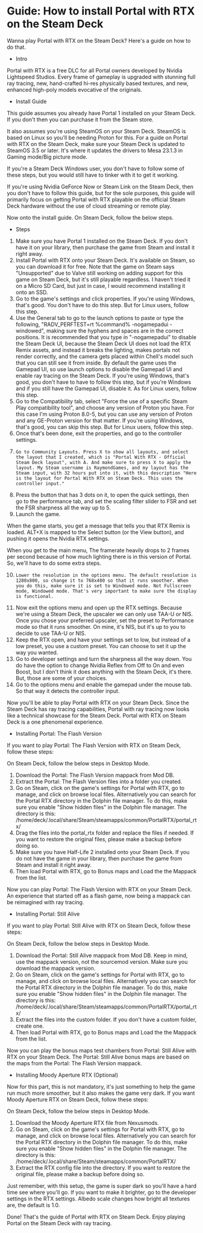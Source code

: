 # Guide: How to install Portal with RTX on the Steam Deck
Wanna play Portal with RTX on the Steam Deck? Here's a guide on how to do that.

- Intro

Portal with RTX is a free DLC for all Portal owners developed by Nvidia Lightspeed Studios. Every frame of gameplay is upgraded with stunning full ray tracing, new, hand-crafted hi-res physically based textures, and new, enhanced high-poly models evocative of the originals.

- Install Guide

This guide assumes you already have Portal 1 installed on your Steam Deck. If you don't then you can purchase it from the Steam store.

It also assumes you're using SteamOS on your Steam Deck. SteamOS is based on Linux so you'll be needing Proton for this. For a guide on Portal with RTX on the Steam Deck, make sure your Steam Deck is updated to SteamOS 3.5 or later. It's where it updates the drivers to Mesa 23.1.3 in Gaming mode/Big picture mode.

If you're a Steam Deck Windows user, you don't have to follow some of these steps, but you would still have to tinker with it to get it working.

If you're using Nvidia GeForce Now or Steam Link on the Steam Deck, then you don't have to follow this guide, but for the sole purposes, this guide will primarily focus on getting Portal with RTX playable on the official Steam Deck hardware without the use of cloud streaming or remote play.

Now onto the install guide. On Steam Deck, follow the below steps.

- Steps

1. Make sure you have Portal 1 installed on the Steam Deck. If you don't have it on your library, then purchase the game from Steam and install it right away.
2. Install Portal with RTX onto your Steam Deck. It's available on Steam, so you can download it for free. Note that the game on Steam says "Unsupported" due to Valve still working on adding support for this game on Steam Deck, but it's still playable regardless. I haven't tried it on a Micro SD Card, but just in case, I would recommend installing it onto an SSD.
4. Go to the game's settings and click properties. If you're using Windows, that's good. You don't have to do this step. But for Linux users, follow this step.
5. Use the General tab to go to the launch options to paste or type the following, "RADV_PERFTEST=rt %command% -nogamepadui -windowed", making sure the hyphens and spaces are in the correct positions. It is recommended that you type in "-nogamepadui" to disable the Steam Deck UI, because the Steam Deck UI does not load the RTX Remix assets, and instead it breaks the lighting, makes portals not render correctly, and the camera gets placed within Chell's model such that you can still see it from inside. By default the game uses the Gamepad UI, so use launch options to disable the Gamepad UI and enable ray tracing on the Steam Deck. If you're using Windows, that's good, you don't have to have to follow this step, but if you're Windows and if you still have the Gamepad UI, disable it. As for Linux users, follow this step.
6. Go to the Compatibility tab, select "Force the use of a specific Steam Play compatibility tool", and choose any version of Proton you have. For this case I'm using Proton 8.0-5, but you can use any version of Proton and any GE-Proton version for that matter. If you're using Windows, that's good, you can skip this step. But for Linux users, follow this step.
7. Once that's been done, exit the properties, and go to the controller settings.
8.     Go to Community Layouts. Press X to show all layouts, and select the layout that I created, which is "Portal With RTX - Official Steam Deck layout", with A. And make sure to press X to apply the layout. My Steam username is RaymondGames, and my layout has the Steam input, with 32 hours put into it, with this description "Here is the layout for Portal With RTX on Steam Deck. This uses the controller input."
9. Press the button that has 3 dots on it, to open the quick settings, then go to the performance tab, and set the scaling filter slider to FSR and set the FSR sharpness all the way up to 5.
10. Launch the game.

When the game starts, you get a message that tells you that RTX Remix is loaded. ALT+X is mapped to the Select button (or the View button), and pushing it opens the Nvidia RTX settings.

When you get to the main menu, The framerate heavily drops to 2 frames per second because of how much lighting there is in this version of Portal. So, we'll have to do some extra steps.

10.     Lower the resolution in the options menu. The default resolution is 1280x800, so change it to 768x480 so that it runs smoother. When you do this, make sure it is set to Windowed mode. Not Fullscreen mode, Windowed mode. That's very important to make sure the display is functional.
11. Now exit the options menu and open up the RTX settings. Because we're using a Steam Deck, the upscaler we can only use TAA-U or NIS. Once you chose your preferred upscaler, set the preset to Performance mode so that it runs smoother. On mine, it's NIS, but it's up to you to decide to use TAA-U or NIS.
12. Keep the RTX open, and have your settings set to low, but instead of a low preset, you use a custom preset. You can choose to set it up the way you wanted.
13. Go to developer settings and turn the sharpness all the way down. You do have the option to change Nvidia Reflex from Off to On and even Boost, but I don't think it does anything with the Steam Deck, it's there. But, those are some of your choices.
14. Go to the options menu and enable the gamepad under the mouse tab. So that way it detects the controller input.

Now you'll be able to play Portal with RTX on your Steam Deck. Since the Steam Deck has ray tracing capabilities, Portal with ray tracing now looks like a technical showcase for the Steam Deck. Portal with RTX on Steam Deck is a one phenomenal experience.

- Installing Portal: The Flash Version

If you want to play Portal: The Flash Version with RTX on Steam Deck, follow these steps:

On Steam Deck, follow the below steps in Desktop Mode.

1. Download the Portal: The Flash Version mappack from Mod DB.
2. Extract the Portal: The Flash Version files into a folder you created.
3. Go on Steam, click on the game's settings for Portal with RTX, go to manage, and click on browse local files. Alternatively you can search for the Portal RTX directory in the Dolphin file manager. To do this, make sure you enable "Show hidden files" in the Dolphin file manager. The directory is this: /home/deck/.local/share/Steam/steamapps/common/PortalRTX/portal_rtx/
4. Drag the files into the portal_rtx folder and replace the files if needed. If you want to restore the original files, please make a backup before doing so.
5. Make sure you have Half-Life 2 installed onto your Steam Deck. If you do not have the game in your library, then purchase the game from Steam and install it right away.
6. Then load Portal with RTX, go to Bonus maps and Load the the Mappack from the list.

Now you can play Portal: The Flash Version with RTX on your Steam Deck. An experience that started off as a flash game, now being a mappack can be reimagined with ray tracing.

- Installing Portal: Still Alive

If you want to play Portal: Still Alive with RTX on Steam Deck, follow these steps:

On Steam Deck, follow the below steps in Desktop Mode.

1. Download the Portal: Still Alive mappack from Mod DB. Keep in mind, use the mappack version, not the sourcemod version. Make sure you download the mappack version.
2. Go on Steam, click on the game's settings for Portal with RTX, go to manage, and click on browse local files. Alternatively you can search for the Portal RTX directory in the Dolphin file manager. To do this, make sure you enable "Show hidden files" in the Dolphin file manager. The directory is this: /home/deck/.local/share/Steam/steamapps/common/PortalRTX/portal_rtx/
3. Extract the files into the custom folder. If you don't have a custom folder, create one.
4. Then load Portal with RTX, go to Bonus maps and Load the the Mappack from the list.

Now you can play the bonus maps test chambers from Portal: Still Alive with RTX on your Steam Deck. The Portal: Still Alive bonus maps are based on the maps from the Portal: The Flash Version mappack.

- Installing Moody Aperture RTX (Optional)

Now for this part, this is not mandatory, it's just something to help the game run much more smoother, but it also makes the game very dark. If you want Moody Aperture RTX on Steam Deck, follow these steps:

On Steam Deck, follow the below steps in Desktop Mode.

1. Download the Moody Aperture RTX file from Nexusmods.
2. Go on Steam, click on the game's settings for Portal with RTX, go to manage, and click on browse local files. Alternatively you can search for the Portal RTX directory in the Dolphin file manager. To do this, make sure you enable "Show hidden files" in the Dolphin file manager. The directory is this: /home/deck/.local/share/Steam/steamapps/common/PortalRTX/
3. Extract the RTX config file into the directory. If you want to restore the original file, please make a backup before doing so.

Just remember, with this setup, the game is super dark so you'll have a hard time see where you'll go. If you want to make it brighter, go to the developer settings in the RTX settings. Albedo scale changes how bright all textures are, the default is 1.0.

Done! That's the guide of Portal with RTX on Steam Deck. Enjoy playing Portal on the Steam Deck with ray tracing.
